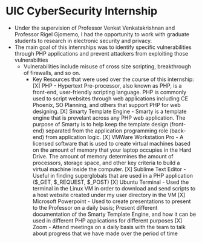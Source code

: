 # UIC CyberSecurity Internship
- Under the supervision of Professor Venkat Venkatakrishnan and Professor Rigel Gjomemo, I had the opportunity to work with graduate students to research in electronic security and privacy.
- The main goal of this intenrships was to identify specific vulnerabilities through PHP applications and prevent attackers from exploiting those vulnerabilties
  - Vulnerabilities include misuse of cross size scripting, breakthrough of firewalls, and so on.
    - Key Resources that were used over the course of this internship:
        [X] PHP - Hypertext Pre-processor, also known as PHP, is a front-end, user-friendly scripting language. PHP is commonly used to script websites through web applications including CE Phoenix, SO Planning, and others that support PHP for web designing.
        [X] Smarty Template Engine - Smarty is a template engine that is prevelant across any PHP web application. The purpose of Smarty is to help keep the template design (front-end) separated from the application programming role (back-end) from application logic.
        [X] VMWare Workstation Pro - A licensed software that is used to create virtual machines based on the amount of memory that your laptop occupies in the Hard Drive. The amount of memory determines the amount of processors, storage space, and other key criteria to build a virtual machine inside the computer.
        [X] Sublime Text Editor - Useful in finding superglobals that are used in a PHP application ($_GET, $_REQUEST, $_POST)
        [X] Ubuntu Terminal - Used the terminal in the Linux VM in order to download and send scripts to a host website created under my user directory in the VM
        [X] Microsoft Powerpoint - Used to create presentations to present to the Professor on a daily basis; Present different documentation of the Smarty Template Engine, and how it can be used in different PHP applications for different purposes
        [X] Zoom - Attend meetings on a daily basis with the team to talk about progress that we have made over the period of time
